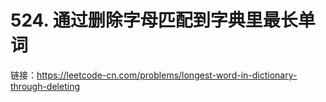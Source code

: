 # 524. 通过删除字母匹配到字典里最长单词

链接：https://leetcode-cn.com/problems/longest-word-in-dictionary-through-deleting

